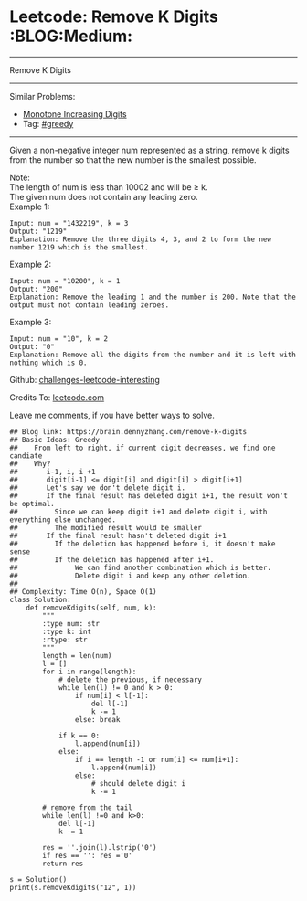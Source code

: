 # Leetcode: Remove K Digits     :BLOG:Medium:


---

Remove K Digits  

---

Similar Problems:  
-   [Monotone Increasing Digits](https://brain.dennyzhang.com/monotone-increasing-digits)
-   Tag: [#greedy](https://brain.dennyzhang.com/tag/greedy)

---

Given a non-negative integer num represented as a string, remove k digits from the number so that the new number is the smallest possible.  

Note:  
The length of num is less than 10002 and will be ≥ k.  
The given num does not contain any leading zero.  
Example 1:  

    Input: num = "1432219", k = 3
    Output: "1219"
    Explanation: Remove the three digits 4, 3, and 2 to form the new number 1219 which is the smallest.

Example 2:  

    Input: num = "10200", k = 1
    Output: "200"
    Explanation: Remove the leading 1 and the number is 200. Note that the output must not contain leading zeroes.

Example 3:  

    Input: num = "10", k = 2
    Output: "0"
    Explanation: Remove all the digits from the number and it is left with nothing which is 0.

Github: [challenges-leetcode-interesting](https://github.com/DennyZhang/challenges-leetcode-interesting/tree/master/remove-k-digits)  

Credits To: [leetcode.com](https://leetcode.com/problems/remove-k-digits/description/)  

Leave me comments, if you have better ways to solve.  

    ## Blog link: https://brain.dennyzhang.com/remove-k-digits
    ## Basic Ideas: Greedy
    ##    From left to right, if current digit decreases, we find one candiate
    ##    Why?
    ##       i-1, i, i +1
    ##       digit[i-1] <= digit[i] and digit[i] > digit[i+1]
    ##       Let's say we don't delete digit i.
    ##       If the final result has deleted digit i+1, the result won't be optimal. 
    ##         Since we can keep digit i+1 and delete digit i, with everything else unchanged.
    ##         The modified result would be smaller
    ##       If the final result hasn't deleted digit i+1
    ##         If the deletion has happened before i, it doesn't make sense
    ##         If the deletion has happened after i+1. 
    ##              We can find another combination which is better. 
    ##              Delete digit i and keep any other deletion.
    ##
    ## Complexity: Time O(n), Space O(1)
    class Solution:
        def removeKdigits(self, num, k):
            """
            :type num: str
            :type k: int
            :rtype: str
            """
            length = len(num)
            l = []
            for i in range(length):
                # delete the previous, if necessary
                while len(l) != 0 and k > 0:
                    if num[i] < l[-1]:
                        del l[-1]
                        k -= 1
                    else: break
    
                if k == 0:
                    l.append(num[i])
                else:
                    if i == length -1 or num[i] <= num[i+1]:
                        l.append(num[i])
                    else:
                        # should delete digit i
                        k -= 1
    
            # remove from the tail
            while len(l) !=0 and k>0:
                del l[-1]
                k -= 1
    
            res = ''.join(l).lstrip('0')
            if res == '': res ='0'
            return res
    
    s = Solution()
    print(s.removeKdigits("12", 1))